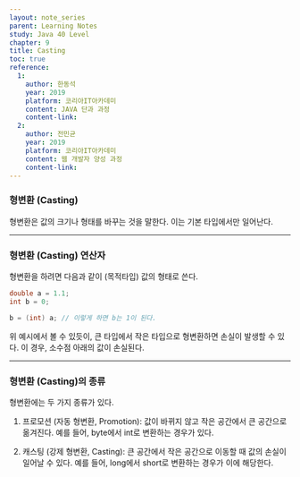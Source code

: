 ```yaml
---
layout: note_series
parent: Learning Notes
study: Java 40 Level
chapter: 9
title: Casting
toc: true
reference:
  1:
    author: 한동석
    year: 2019
    platform: 코리아IT아카데미
    content: JAVA 단과 과정
    content-link:
  2:
    author: 전민균
    year: 2019
    platform: 코리아IT아카데미
    content: 웹 개발자 양성 과정
    content-link: 
---
```

### 형변환 (Casting)

형변환은 값의 크기나 형태를 바꾸는 것을 말한다. 이는 기본 타입에서만 일어난다.

---

### 형변환 (Casting) 연산자

형변환을 하려면 다음과 같이 (목적타입) 값의 형태로 쓴다.

```java
double a = 1.1;
int b = 0;

b = (int) a; // 이렇게 하면 b는 1이 된다.
```
위 예시에서 볼 수 있듯이, 큰 타입에서 작은 타입으로 형변환하면 손실이 발생할 수 있다. 이 경우, 소수점 아래의 값이 손실된다.

---

### 형변환 (Casting)의 종류
형변환에는 두 가지 종류가 있다.

1. 프로모션 (자동 형변환, Promotion): 값이 바뀌지 않고 작은 공간에서 큰 공간으로 옮겨진다. 예를 들어, byte에서 int로 변환하는 경우가 있다.

2. 캐스팅 (강제 형변환, Casting): 큰 공간에서 작은 공간으로 이동할 때 값의 손실이 일어날 수 있다. 예를 들어, long에서 short로 변환하는 경우가 이에 해당한다.
